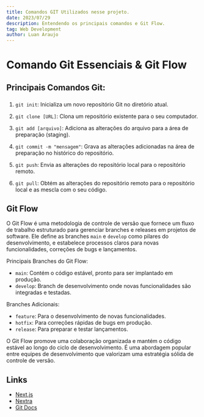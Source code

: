 ```yaml
---
title: Comandos GIT Utilizados nesse projeto.
date: 2023/07/29
description: Entendendo os principais comandos e Git Flow.
tag: Web Development
author: Luan Araujo
---
```


# Comando Git Essenciais & Git Flow

## Principais Comandos Git:
###

1. `git init`: Inicializa um novo repositório Git no diretório atual.

2. `git clone [URL]`: Clona um repositório existente para o seu computador.

3. `git add [arquivo]`: Adiciona as alterações do arquivo para a área de preparação (staging).

4. `git commit -m "mensagem"`: Grava as alterações adicionadas na área de preparação no histórico do repositório.

5. `git push`: Envia as alterações do repositório local para o repositório remoto.

6. `git pull`: Obtém as alterações do repositório remoto para o repositório local e as mescla com o seu código.

## Git Flow

O Git Flow é uma metodologia de controle de versão que fornece um fluxo de trabalho estruturado para gerenciar branches e releases em projetos de software. Ele define as branches `main` e `develop` como pilares do desenvolvimento, e estabelece processos claros para novas funcionalidades, correções de bugs e lançamentos.

Principais Branches do Git Flow:

- `main`: Contém o código estável, pronto para ser implantado em produção.
- `develop`: Branch de desenvolvimento onde novas funcionalidades são integradas e testadas.

Branches Adicionais:

- `feature`: Para o desenvolvimento de novas funcionalidades.
- `hotfix`: Para correções rápidas de bugs em produção.
- `release`: Para preparar e testar lançamentos.

O Git Flow promove uma colaboração organizada e mantém o código estável ao longo do ciclo de desenvolvimento. É uma abordagem popular entre equipes de desenvolvimento que valorizam uma estratégia sólida de controle de versão.

## Links

- [Next.js](https://nextjs.org)
- [Nextra](https://nextra.vercel.app/)
- [Git Docs](https://git-scm.com/docs/git/pt_BR)
